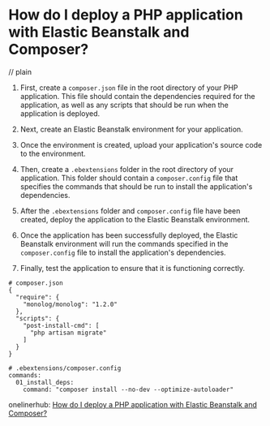# How do I deploy a PHP application with Elastic Beanstalk and Composer?
// plain

1. First, create a `composer.json` file in the root directory of your PHP application. This file should contain the dependencies required for the application, as well as any scripts that should be run when the application is deployed.

2. Next, create an Elastic Beanstalk environment for your application.

3. Once the environment is created, upload your application's source code to the environment.

4. Then, create a `.ebextensions` folder in the root directory of your application. This folder should contain a `composer.config` file that specifies the commands that should be run to install the application's dependencies.

5. After the `.ebextensions` folder and `composer.config` file have been created, deploy the application to the Elastic Beanstalk environment.

6. Once the application has been successfully deployed, the Elastic Beanstalk environment will run the commands specified in the `composer.config` file to install the application's dependencies.

7. Finally, test the application to ensure that it is functioning correctly.

```
# composer.json
{
  "require": {
    "monolog/monolog": "1.2.0"
  },
  "scripts": {
    "post-install-cmd": [
      "php artisan migrate"
    ]
  }
}
```

```
# .ebextensions/composer.config
commands:
  01_install_deps:
    command: "composer install --no-dev --optimize-autoloader"
```

onelinerhub: [How do I deploy a PHP application with Elastic Beanstalk and Composer?](https://onelinerhub.com/php-elastica/how-do-i-deploy-a-php-application-with-elastic-beanstalk-and-composer)